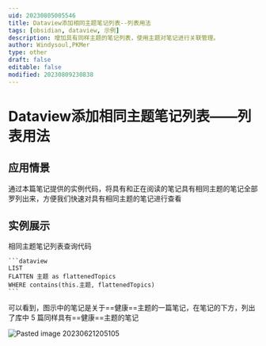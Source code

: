 ```yaml
---
uid: 20230805005546
title: Dataview添加相同主题笔记列表--列表用法
tags: [obsidian, dataview, 示例]
description: 增加具有同样主题的笔记列表，使用主题对笔记进行关联管理。
author: Windysoul,PKMer
type: other
draft: false
editable: false
modified: 20230809230838
---
```


# Dataview添加相同主题笔记列表——列表用法

## 应用情景

通过本篇笔记提供的实例代码，将具有和正在阅读的笔记具有相同主题的笔记全部罗列出来，方便我们快速对具有相同主题的笔记进行查看

## 实例展示

相同主题笔记列表查询代码

`````示例代码
```dataview
LIST
FLATTEN 主题 as flattenedTopics
WHERE contains(this.主题, flattenedTopics)
```
`````

可以看到，图示中的笔记是关于==健康==主题的一篇笔记，在笔记的下方，列出了库中 5 篇同样具有==健康==主题的笔记

![Pasted image 20230621205105](https://cdn.pkmer.cn/images/Pasted%20image%2020230621205105.png!pkmer)
